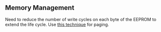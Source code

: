 ## Memory Management
Need to reduce the number of write cycles on each byte of the EEPROM to extend the life cycle. Use [this technique](https://www.edn.com/overcoming-erase-write-endurance-limitations-in-eeproms/) for paging.

